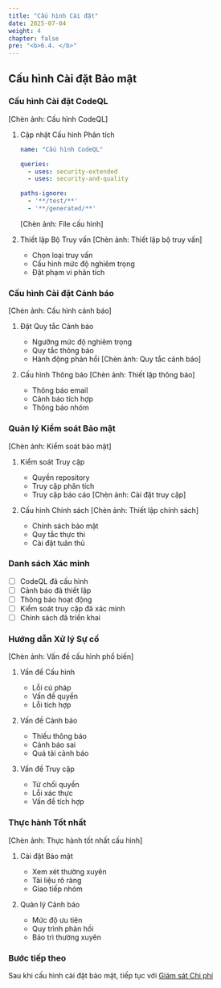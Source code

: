 ```yaml
---
title: "Cấu hình Cài đặt"
date: 2025-07-04
weight: 4
chapter: false
pre: "<b>6.4. </b>"
---
```


## Cấu hình Cài đặt Bảo mật

### Cấu hình Cài đặt CodeQL
[Chèn ảnh: Cấu hình CodeQL]
1. Cập nhật Cấu hình Phân tích
   ```yaml
   name: "Cấu hình CodeQL"
   
   queries:
     - uses: security-extended
     - uses: security-and-quality
   
   paths-ignore:
     - '**/test/**'
     - '**/generated/**'
   ```
   [Chèn ảnh: File cấu hình]

2. Thiết lập Bộ Truy vấn
   [Chèn ảnh: Thiết lập bộ truy vấn]
   - Chọn loại truy vấn
   - Cấu hình mức độ nghiêm trọng
   - Đặt phạm vi phân tích

### Cấu hình Cài đặt Cảnh báo
[Chèn ảnh: Cấu hình cảnh báo]
1. Đặt Quy tắc Cảnh báo
   - Ngưỡng mức độ nghiêm trọng
   - Quy tắc thông báo
   - Hành động phản hồi
   [Chèn ảnh: Quy tắc cảnh báo]

2. Cấu hình Thông báo
   [Chèn ảnh: Thiết lập thông báo]
   - Thông báo email
   - Cảnh báo tích hợp
   - Thông báo nhóm

### Quản lý Kiểm soát Bảo mật
[Chèn ảnh: Kiểm soát bảo mật]
1. Kiểm soát Truy cập
   - Quyền repository
   - Truy cập phân tích
   - Truy cập báo cáo
   [Chèn ảnh: Cài đặt truy cập]

2. Cấu hình Chính sách
   [Chèn ảnh: Thiết lập chính sách]
   - Chính sách bảo mật
   - Quy tắc thực thi
   - Cài đặt tuân thủ

### Danh sách Xác minh
- [ ] CodeQL đã cấu hình
- [ ] Cảnh báo đã thiết lập
- [ ] Thông báo hoạt động
- [ ] Kiểm soát truy cập đã xác minh
- [ ] Chính sách đã triển khai

### Hướng dẫn Xử lý Sự cố
[Chèn ảnh: Vấn đề cấu hình phổ biến]
1. Vấn đề Cấu hình
   - Lỗi cú pháp
   - Vấn đề quyền
   - Lỗi tích hợp

2. Vấn đề Cảnh báo
   - Thiếu thông báo
   - Cảnh báo sai
   - Quá tải cảnh báo

3. Vấn đề Truy cập
   - Từ chối quyền
   - Lỗi xác thực
   - Vấn đề tích hợp

### Thực hành Tốt nhất
[Chèn ảnh: Thực hành tốt nhất cấu hình]
1. Cài đặt Bảo mật
   - Xem xét thường xuyên
   - Tài liệu rõ ràng
   - Giao tiếp nhóm

2. Quản lý Cảnh báo
   - Mức độ ưu tiên
   - Quy trình phản hồi
   - Bảo trì thường xuyên

### Bước tiếp theo
Sau khi cấu hình cài đặt bảo mật, tiếp tục với [Giám sát Chi phí](../../7-monitoring-cost/7.1-cloudwatch-logs/)
